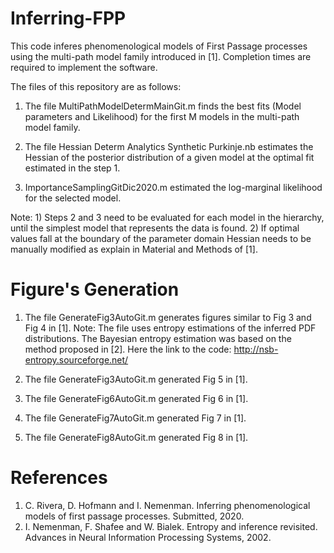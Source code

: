 # Inferring-FPP

This code inferes phenomenological models of First Passage processes using the multi-path model family introduced in [1]. Completion times are required to implement the software. 

The files of this repository are as follows:

1. The file MultiPathModelDetermMainGit.m finds the best fits (Model parameters and Likelihood) for the first M models in the multi-path model family.

2. The file Hessian Determ Analytics Synthetic Purkinje.nb estimates the Hessian of the posterior distribution of a given model at the optimal fit estimated in the    step 1.
3. ImportanceSamplingGitDic2020.m estimated the log-marginal likelihood for the selected model.

Note: 1) Steps 2 and 3 need to be evaluated for each model in the hierarchy, until the simplest model that represents the data is found. 2) If optimal values fall at the boundary of the parameter domain Hessian needs to be manually modified as explain in Material and Methods of [1].

# Figure's Generation

1. The file GenerateFig3AutoGit.m generates figures similar to Fig 3 and Fig 4 in [1].
   Note: The file uses entropy estimations of the inferred PDF distributions. The Bayesian entropy estimation was based on the method proposed in [2]. Here the 
   link to the code:
   http://nsb-entropy.sourceforge.net/
   
2. The file GenerateFig3AutoGit.m generated Fig 5 in [1]. 

3. The file GenerateFig6AutoGit.m generated Fig 6 in [1].

4. The file GenerateFig7AutoGit.m generated Fig 7 in [1].

5. The file GenerateFig8AutoGit.m generated Fig 8 in [1].



# References

1. C. Rivera, D. Hofmann and I. Nemenman. Inferring phenomenological models of first passage processes. Submitted, 2020.
2. I. Nemenman, F. Shafee and W. Bialek. Entropy and inference revisited. Advances in Neural Information Processing Systems, 2002.

